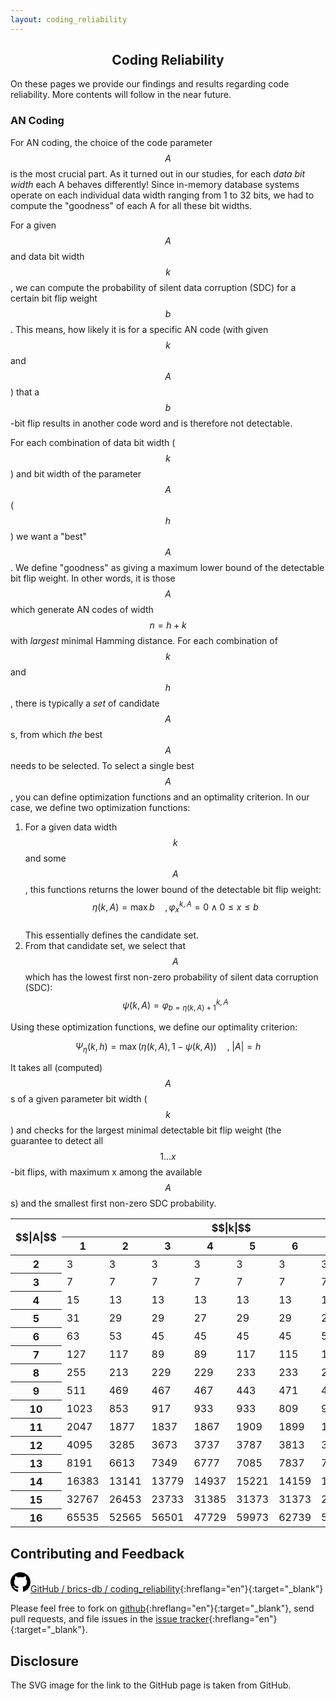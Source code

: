 ```yaml
---
layout: coding_reliability
---
```


## <center>Coding Reliability</center>

On these pages we provide our findings and results regarding code reliability. More contents will follow in the near future.

### AN Coding

For AN coding, the choice of the code parameter $$A$$ is the most crucial part. As it turned out in our studies, for each <em>data bit width</em> each A behaves differently! Since in-memory database systems operate on each individual data width ranging from 1 to 32 bits, we had to compute the "goodness" of each A for all these bit widths.

For a given $$A$$ and data bit width $$k$$, we can compute the probability of silent data corruption (SDC) for a certain bit flip weight $$b$$. This means, how likely it is for a specific AN code (with given $$k$$ and $$A$$) that a $$b$$-bit flip results in another code word and is therefore not detectable.

For each combination of data bit width ($$k$$) and bit width of the parameter $$A$$ ($$h$$) we want a "best" $$A$$. We define "goodness" as giving a maximum lower bound of the detectable bit flip weight. In other words, it is those $$A$$ which generate AN codes of width $$n=h+k$$ with _largest_ minimal Hamming distance. For each combination of $$k$$ and $$h$$, there is typically a _set_ of candidate $$A$$s, from which _the_ best $$A$$ needs to be selected. To select a single best $$A$$, you can define optimization functions and an optimality criterion. In our case, we define two optimization functions:

1. For a given data width $$k$$ and some $$A$$, this functions returns the lower bound of the detectable bit flip weight:<br/>$$\eta(k,A) = \max b \quad, \varphi_x^{k,A}=0 \wedge 0 \leq x \leq b$$<br/>This essentially defines the candidate set.
2. From that candidate set, we select that $$A$$ which has the lowest first non-zero probability of silent data corruption (SDC):<br/>$$\psi(k,A) = \varphi_{b=\eta(k,A)+1}^{k,A}$$

Using these optimization functions, we define our optimality criterion:

$$\Psi_\eta(k,h)=\max \big( \eta(k,A), 1 - \psi(k,A) \big) \quad,~|A| = h$$

It takes all (computed) $$A$$s of a given parameter bit width ($$k$$) and checks for the largest minimal detectable bit flip weight (the guarantee to detect all $$1 \dots x$$-bit flips, with maximum x among the available $$A$$s) and the smallest first non-zero SDC probability.

<table>
	<thead>
		<tr>
			<th rowspan="2">$$|A|$$</th>
			<th colspan="8">$$|k|$$</th>
		</tr>
		<tr>
			<th>1</th>
			<th>2</th>
			<th>3</th>
			<th>4</th>
			<th>5</th>
			<th>6</th>
			<th>7</th>
			<th>8</th>
		</tr>
	</thead>
	<tbody>
		<tr>
			<th>2</th>
			<td>3</td>
			<td>3</td>
			<td>3</td>
			<td>3</td>
			<td>3</td>
			<td>3</td>
			<td>3</td>
			<td>3</td>
		</tr>
		<tr>
			<th>3</th>
			<td>7</td>
			<td>7</td>
			<td>7</td>
			<td>7</td>
			<td>7</td>
			<td>7</td>
			<td>7</td>
			<td>7</td>
		</tr>
		<tr>
			<th>4</th>
			<td>15</td>
			<td>13</td>
			<td>13</td>
			<td>13</td>
			<td>13</td>
			<td>13</td>
			<td>13</td>
			<td>13</td>
		</tr>
		<tr>
			<th>5</th>
			<td>31</td>
			<td>29</td>
			<td>29</td>
			<td>27</td>
			<td>29</td>
			<td>29</td>
			<td>29</td>
			<td>29</td>
		</tr>
		<tr>
			<th>6</th>
			<td>63</td>
			<td>53</td>
			<td>45</td>
			<td>45</td>
			<td>45</td>
			<td>45</td>
			<td>59</td>
			<td>59</td>
		</tr>
		<tr>
			<th>7</th>
			<td>127</td>
			<td>117</td>
			<td>89</td>
			<td>89</td>
			<td>117</td>
			<td>115</td>
			<td>115</td>
			<td>115</td>
		</tr>
		<tr>
			<th>8</th>
			<td>255</td>
			<td>213</td>
			<td>229</td>
			<td>229</td>
			<td>233</td>
			<td>233</td>
			<td>217</td>
			<td>233</td>
		</tr>
		<tr>
			<th>9</th>
			<td>511</td>
			<td>469</td>
			<td>467</td>
			<td>467</td>
			<td>443</td>
			<td>471</td>
			<td>471</td>
			<td>487</td>
		</tr>
		<tr>
			<th>10</th>
			<td>1023</td>
			<td>853</td>
			<td>917</td>
			<td>933</td>
			<td>933</td>
			<td>809</td>
			<td>933</td>
			<td>857</td>
		</tr>
		<tr>
			<th>11</th>
			<td>2047</td>
			<td>1877</td>
			<td>1837</td>
			<td>1867</td>
			<td>1909</td>
			<td>1899</td>
			<td>1803</td>
			<td>1939</td>
		</tr>
		<tr>
			<th>12</th>
			<td>4095</td>
			<td>3285</td>
			<td>3673</td>
			<td>3737</td>
			<td>3787</td>
			<td>3813</td>
			<td>3813</td>
			<td>3813</td>
		</tr>
		<tr>
			<th>13</th>
			<td>8191</td>
			<td>6613</td>
			<td>7349</td>
			<td>6777</td>
			<td>7085</td>
			<td>7837</td>
			<td>7637</td>
			<td>7463</td>
		</tr>
		<tr>
			<th>14</th>
			<td>16383</td>
			<td>13141</td>
			<td>13779</td>
			<td>14937</td>
			<td>15221</td>
			<td>14159</td>
			<td>13963</td>
			<td>13963</td>
		</tr>
		<tr>
			<th>15</th>
			<td>32767</td>
			<td>26453</td>
			<td>23733</td>
			<td>31385</td>
			<td>31373</td>
			<td>31373</td>
			<td>27247</td>
			<td>27247</td>
		</tr>
		<tr>
			<th>16</th>
			<td>65535</td>
			<td>52565</td>
			<td>56501</td>
			<td>47729</td>
			<td>59973</td>
			<td>62739</td>
			<td>55831</td>
			<td>55831</td>
		</tr>
	</tbody>
</table>

## Contributing and Feedback

[<svg height="32" class="octicon octicon-mark-github" viewBox="0 0 16 16" version="1.1" width="32" aria-hidden="true"><path fill-rule="evenodd" d="M8 0C3.58 0 0 3.58 0 8c0 3.54 2.29 6.53 5.47 7.59.4.07.55-.17.55-.38 0-.19-.01-.82-.01-1.49-2.01.37-2.53-.49-2.69-.94-.09-.23-.48-.94-.82-1.13-.28-.15-.68-.52-.01-.53.63-.01 1.08.58 1.23.82.72 1.21 1.87.87 2.33.66.07-.52.28-.87.51-1.07-1.78-.2-3.64-.89-3.64-3.95 0-.87.31-1.59.82-2.15-.08-.2-.36-1.02.08-2.12 0 0 .67-.21 2.2.82.64-.18 1.32-.27 2-.27.68 0 1.36.09 2 .27 1.53-1.04 2.2-.82 2.2-.82.44 1.1.16 1.92.08 2.12.51.56.82 1.27.82 2.15 0 3.07-1.87 3.75-3.65 3.95.29.25.54.73.54 1.48 0 1.07-.01 1.93-.01 2.2 0 .21.15.46.55.38A8.013 8.013 0 0 0 16 8c0-4.42-3.58-8-8-8z"/></svg>GitHub / brics-db / coding_reliability](https://github.com/brics-db/coding_reliability){:hreflang="en"}{:target="_blank"}

Please feel free to fork on [github](https://github.com/brics-db/coding_reliability){:hreflang="en"}{:target="_blank"}, send pull requests, and file issues in the [issue tracker](https://github.com/brics-db/coding_reliability/issues){:hreflang="en"}{:target="_blank"}.

## Disclosure

The SVG image for the link to the GitHub page is taken from GitHub.
